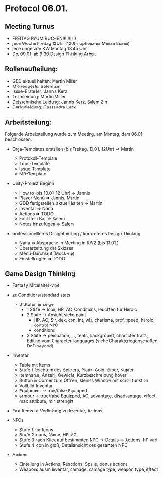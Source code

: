 # Protocol 06.01. 

## Meeting Turnus

- FREITAG RAUM BUCHEN!!!!!!!!!!!
- jede Woche Freitag 13Uhr (12Uhr optionales Mensa Essen)
- jede ungerade KW Montag 13:45 Uhr 
- Do, 09.01. ab 9:30 Design Thinking Arbeit

## Rollenaufteilung:

- GDD aktuell halten: Martin Miller
- MR-requests: Salem Zin
- Issue-Ersteller: Jannis Kerz
- Teamleidung: Martin Miller
- De(s)chnische Leidung: Jannis Kerz, Salem Zin
- Designleidung: Cassandra Lenk

## Arbeitsteilung:

Folgende Arbeitsteilung wurde zum Meeting, am Montag, dem 06.01. beschlossen.

- Orga-Templates erstellen (bis Freitag, 10.01. 12Uhr) ⇒ Martin
    - Protokoll-Template
    - Tops-Template
    - Issue-Template
    - MR-Template
  
- Unity-Projekt Beginn 
  - How to (bis 10.01. 12 Uhr) ⇒ Jannis 
  - Player Menü ⇒ Jannis, Martin
  - GDD fertigstellen, aktuell halten ⇒ Martin
  - Inventar ⇒ Nana
  - Actions ⇒ TODO
  - Fast Item Bar ⇒ Salem 
  - Notes hinzufügen ⇒ Salem 
  
- professionellleres Designthinking / konkreteres Design Thinking
  - Nana ⇒ Absprache in Meeting in KW2 (bis 13.01.)
  - Überarbeitung der Skizzen
  - Menü-Durchlauf (Mock-up)
  - Einstellungen ⇒ TODO
  
## Game Design Thinking

- Fantasy Mittelalter-vibe


- zu Conditions/standard stats 
  - 3 Stufen anzeige:
    - 1 Stufe -> Icon, HP, AC, Conditions, leuchten für Heroic
    - 2 Stufe -> Ansicht siehe paint
      - HP, AC, Str, dex, con, int, wis, charisma, prof, speed, heroic, control NPC
      - conditions
    - 3 Stufe -> persuation, ..., feats, background, character traits, Editing vom Character, languages (siehe Charakteriegenschaften DnD beyond)
  

- Inventar 
  - Table mit Items 
  - Stufe 1 Reichtum des Spielers, Platin, Gold, Silber, Kupfer
  - Itemname, Anzahl, Gewicht, Kurzbeschreibung hover
  - Button in Corner zum Öffnen, kleines Window mit scroll funktion
  - Vollbild-Inventar
  - Equipment -> true/false Equipped
  - armour -> true/false Equipped, AC, advantage, disadvantage, effect, max attribute, min strenght
  
  
- Fast Items ist Verlinkung zu Inventar, Actions


- NPCs
  - Stufe 1 nur Icons
  - Stufe 2 Icons, Name, HP, AC
  - Stufe 3 nach Klick auf bestimmten NPC -> Details -> Actions, HP vari
  - Stufe 4  Icon in groß, Detailansicht des gesamten NPC


- Actions
  - Einteilung in Actions, Reactions, Spells, bonus actions
  - Weapons ausm Inventar, damage, damage type, weapon type, effect 
